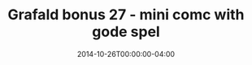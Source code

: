 ---
title: "Grafald bonus 27 - mini comc with gode spel"
type: "image"
date: 2014-10-26T00:00:00-04:00
draft: false
categories: ["Projects"]
image_path: "../img/2014/bonus_27.png"
alt_text: ""
---
